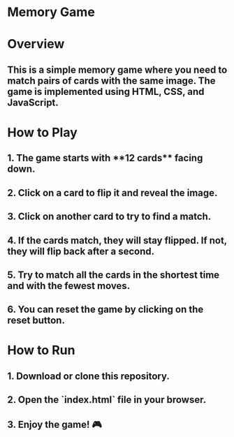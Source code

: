 # Memory Game

<h1>Overview</h1>
<h2>This is a simple memory game where you need to match pairs of cards with the same image. The game is implemented using HTML, CSS, and JavaScript.</h2>

<h1>How to Play</h1>

<h2>1. The game starts with **12 cards** facing down.</h2>
<h2>2. Click on a card to flip it and reveal the image.</h2>
<h2>3. Click on another card to try to find a match.</h2>
<h2>4. If the cards match, they will stay flipped. If not, they will flip back after a second.</h2>
<h2>5. Try to match all the cards in the shortest time and with the fewest moves.</h2>
<h2>6. You can reset the game by clicking on the reset button.</h2>


<h1>How to Run</h1>

<h2>1. Download or clone this repository.</h2>
<h2>2. Open the `index.html` file in your browser.</h2>
<h2>3. Enjoy the game! 🎮</h2>

